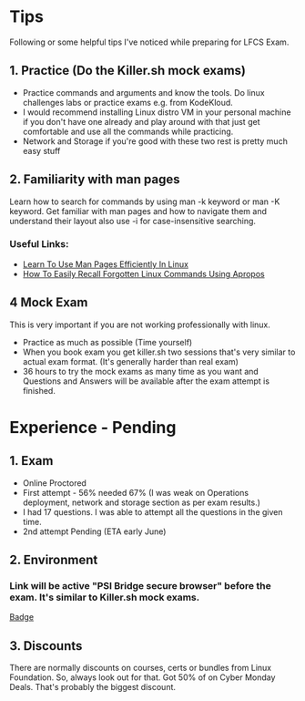 # Tips

Following or some helpful tips I've noticed while preparing for LFCS Exam.

## 1. Practice (Do the Killer.sh mock exams)

- Practice commands and arguments and know the tools. Do linux challenges labs or practice exams e.g. from KodeKloud.
- I would recommend installing Linux distro VM in your personal machine if you don't have one already and play around with that just get comfortable and use all the commands while practicing.
- Network and Storage if you're good with these two rest is pretty much easy stuff

## 2. Familiarity with man pages

Learn how to search for commands by using man -k keyword or man -K keyword. Get familiar with man pages and how to navigate them and understand their layout also use -i for case-insensitive searching. 

### Useful Links:
- [Learn To Use Man Pages Efficiently In Linux](https://ostechnix.com/learn-use-man-pages-efficiently/)
- [How To Easily Recall Forgotten Linux Commands Using Apropos](https://ostechnix.com/easily-recall-forgotten-linux-commands/)

## 4 Mock Exam

This is very important if you are not working professionally with linux.
- Practice as much as possible (Time yourself)
- When you book exam you get killer.sh two sessions that's very similar to actual exam format. (It's generally harder than real exam)
- 36 hours to try the mock exams as many time as you want and Questions and Answers will be available after the exam attempt is finished.

#  Experience - Pending

## 1. Exam 

- Online Proctored
- First attempt - 56% needed 67% (I was weak on Operations deployment, network and storage section as per exam results.)
- I had 17 questions. I was able to attempt all the questions in the given time.
- 2nd attempt Pending (ETA early June)


## 2. Environment

### Link will be active "PSI Bridge secure browser" before the exam. It's similar to Killer.sh mock exams. 


[Badge](https://www.credly.com/badges//public_url)

## 3. Discounts

There are normally discounts on courses, certs or bundles from Linux Foundation. So, always look out for that. 
Got 50% of on Cyber Monday Deals. That's probably the biggest discount.
